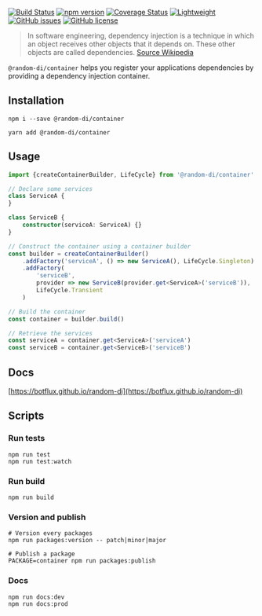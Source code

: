 [![Build Status](https://travis-ci.com/botflux/random-di.svg?branch=main)](https://travis-ci.com/botflux/random-di)
[![npm version](https://img.shields.io/npm/v/@random-di%2Fcontainer.svg)](https://npmjs.org/package/@random-di/container)
[![Coverage Status](https://coveralls.io/repos/github/botflux/random-di/badge.svg?branch=main)](https://coveralls.io/github/botflux/dependency-injection-container?branch=main)
[![Lightweight](https://img.shields.io/bundlephobia/minzip/@random-di/random-di)](https://bundlephobia.com/result?p=@random-di/container)
[![GitHub issues](https://img.shields.io/github/issues/botflux/random-di.svg)](https://GitHub.com/botflux/random-di/issues/)
[![GitHub license](https://img.shields.io/github/license/botflux/random-di.svg)](https://github.com/botflux/random-di/blob/main/LICENCE)

> In software engineering, dependency injection is a technique in which an object receives other objects that it depends on. These other objects are called dependencies. [Source Wikipedia](https://en.wikipedia.org/wiki/Dependency_injection)

`@random-di/container` helps you register your applications dependencies
by providing a dependency injection container.

## Installation

```shell script
npm i --save @random-di/container
```

```shell
yarn add @random-di/container
```

## Usage

```typescript
import {createContainerBuilder, LifeCycle} from '@random-di/container'

// Declare some services
class ServiceA {
}

class ServiceB {
    constructor(serviceA: ServiceA) {}
}

// Construct the container using a container builder
const builder = createContainerBuilder()
    .addFactory('serviceA', () => new ServiceA(), LifeCycle.Singleton)
    .addFactory(
        'serviceB', 
        provider => new ServiceB(provider.get<ServiceA>('serviceB')), 
        LifeCycle.Transient
    )

// Build the container
const container = builder.build()

// Retrieve the services
const serviceA = container.get<ServiceA>('serviceA')
const serviceB = container.get<ServiceB>('serviceB')
```

## Docs

[https://botflux.github.io/random-di](https://botflux.github.io/random-di)

## Scripts

### Run tests

```shell
npm run test
npm run test:watch
```

### Run build

```shell
npm run build
```

### Version and publish

```shell
# Version every packages
npm run packages:version -- patch|minor|major

# Publish a package
PACKAGE=container npm run packages:publish
```

### Docs

```shell
npm run docs:dev
npm run docs:prod
```
